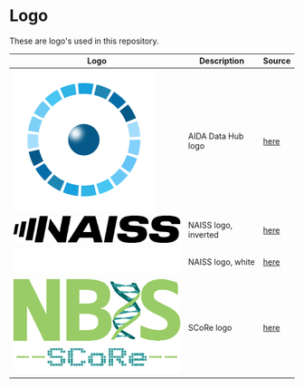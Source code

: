 # Logo

These are logo's used in this repository.

<!-- markdownlint-disable MD013 --><!-- Tables cannot be split up over lines, hence will break 80 characters per line -->

Logo                                            |Description         |Source
------------------------------------------------|--------------------|-------------------------------------------
![AIDA Data Hub logo](aida_logo.png)            |AIDA Data Hub logo  |[here](https://datahub.aida.scilifelab.se/)
![NAISS logo, inverted](naiss_logo_inverted.png)|NAISS logo, inverted|[here](https://nbis.se/about/steering/logo)
![NAISS logo, white](naiss_logo_white.png)      |NAISS logo, white   |[here](https://nbis.se/about/steering/logo)
![SCoRe logo](score_logo_410x233.png)           |SCoRe logo          |[here](https://www.scilifelab.se/units/support-for-computational-resources/)

<!-- markdownlint-enable MD013 -->

